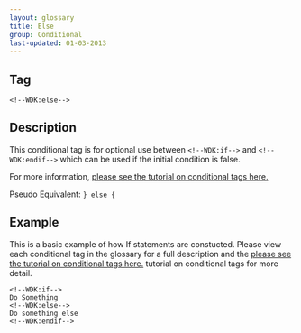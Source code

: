 ```yaml
---
layout: glossary
title: Else
group: Conditional
last-updated: 01-03-2013
---
```



## Tag
`<!--WDK:else-->`

## Description

This conditional tag is for optional use between `<!--WDK:if-->` and `<!--WDK:endif-->` which can be used if the initial condition is false.

For more information, [please see the tutorial on conditional tags here.](/pages/tutorials/12conditional-tags.html)

Pseudo Equivalent:
`} else {`

## Example
This is a basic example of how If statements are constucted. Please view each conditional tag in the glossary for a full description and the [please see the tutorial on conditional tags here.](18header-x-is-gif.html) tutorial on conditional tags</a> for more detail.

~~~
<!--WDK:if-->
Do Something
<!--WDK:else-->
Do something else
<!--WDK:endif-->
~~~